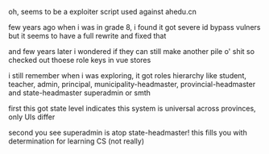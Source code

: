 oh, seems to be a exploiter script used against ahedu.cn

few years ago when i was in grade 8, i found it got severe id bypass vulners but it seems to have a full rewrite and fixed that

and few years later i wondered if they can still make another pile o' shit so checked out thoese role keys in vue stores

i still remember when i was exploring, it got roles hierarchy like student, teacher, admin, principal, municipality-headmaster, provincial-headmaster and state-headmaster superadmin or smth

first this got state level indicates this system is universal across provinces, only UIs differ

second you see superadmin is atop state-headmaster! this fills you with determination for learning CS (not really)